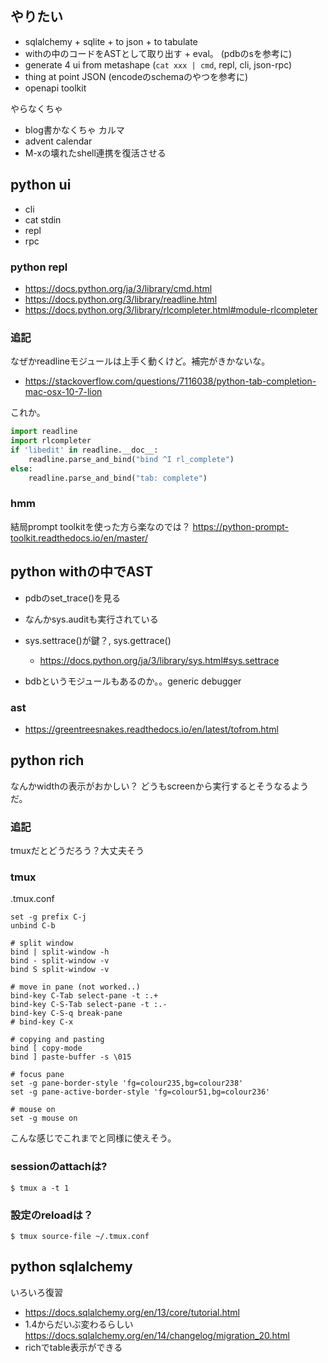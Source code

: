 ## やりたい

- sqlalchemy + sqlite + to json + to tabulate
- withの中のコードをASTとして取り出す + eval。 (pdbのsを参考に)
- generate 4 ui from metashape (`cat xxx | cmd`, repl, cli, json-rpc)
- thing at point JSON (encodeのschemaのやつを参考に)
- openapi toolkit

やらなくちゃ

- blog書かなくちゃ カルマ
- advent calendar
- M-xの壊れたshell連携を復活させる

## python ui

- cli
- cat stdin
- repl
- rpc

### python repl

- https://docs.python.org/ja/3/library/cmd.html
- https://docs.python.org/3/library/readline.html
- https://docs.python.org/3/library/rlcompleter.html#module-rlcompleter

### 追記

なぜかreadlineモジュールは上手く動くけど。補完がきかないな。
- https://stackoverflow.com/questions/7116038/python-tab-completion-mac-osx-10-7-lion

これか。

```python
import readline
import rlcompleter
if 'libedit' in readline.__doc__:
    readline.parse_and_bind("bind ^I rl_complete")
else:
    readline.parse_and_bind("tab: complete")
```

### hmm

結局prompt toolkitを使った方ら楽なのでは？
https://python-prompt-toolkit.readthedocs.io/en/master/

## python withの中でAST

- pdbのset_trace()を見る
- なんかsys.auditも実行されている
- sys.settrace()が鍵？, sys.gettrace()

  - https://docs.python.org/ja/3/library/sys.html#sys.settrace
- bdbというモジュールもあるのか。。generic debugger

### ast

- https://greentreesnakes.readthedocs.io/en/latest/tofrom.html

## python rich

なんかwidthの表示がおかしい？
どうもscreenから実行するとそうなるようだ。

### 追記

tmuxだとどうだろう？大丈夫そう

### tmux

.tmux.conf

```
set -g prefix C-j
unbind C-b

# split window
bind | split-window -h
bind - split-window -v
bind S split-window -v

# move in pane (not worked..)
bind-key C-Tab select-pane -t :.+
bind-key C-S-Tab select-pane -t :.-
bind-key C-S-q break-pane
# bind-key C-x

# copying and pasting
bind [ copy-mode
bind ] paste-buffer -s \015

# focus pane
set -g pane-border-style 'fg=colour235,bg=colour238'
set -g pane-active-border-style 'fg=colour51,bg=colour236'

# mouse on
set -g mouse on
```

こんな感じでこれまでと同様に使えそう。

### sessionのattachは?

```console
$ tmux a -t 1
```

### 設定のreloadは？

```console
$ tmux source-file ~/.tmux.conf
```

## python sqlalchemy

いろいろ復習

- https://docs.sqlalchemy.org/en/13/core/tutorial.html
- 1.4からだいぶ変わるらしい https://docs.sqlalchemy.org/en/14/changelog/migration_20.html
- richでtable表示ができる
